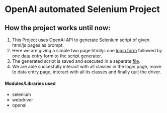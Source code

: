 # OpenAI automated Selenium Project

## How the project works until now: 

1. This Project uses OpenAI API to generate Selenium script of given html/js pages as prompt.
2. Here we are giving a simple two page html/js one [login form](https://gitlab.mindfire.co.in/barunh/openai-automated-selenium-project/-/blob/main/index.html
) followed by one [data entry](https://gitlab.mindfire.co.in/barunh/openai-automated-selenium-project/-/blob/main/data_entry.js) form to the [script generator](https://gitlab.mindfire.co.in/barunh/openai-automated-selenium-project/-/blob/main/login_response1.py
).
2. The generated script is saved and executed in a separate [file](https://gitlab.mindfire.co.in/barunh/openai-automated-selenium-project/-/blob/main/login_response1.py
).
3. We are able succesfully interact with all classes in the login page, move to data entry page, interact with all its classes and finally quit the driver.


#### Modules/Libraries used
- selenium 
- webdriver
- openai
